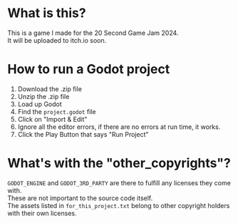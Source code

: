 # What is this?

This is a game I made for the 20 Second Game Jam 2024.  
It will be uploaded to itch.io soon.  

# How to run a Godot project
1. Download the .zip file
2. Unzip the .zip file
3. Load up Godot
4. Find the `project.godot` file 
5. Click on "Import & Edit"
6. Ignore all the editor errors, if there are no errors at run time, it works.
7. Click the Play Button that says "Run Project"

# What's with the "other_copyrights"?  

`GODOT_ENGINE` and `GODOT_3RD_PARTY` are there to fulfill any licenses they come with.  
These are not important to the source code itself.  
The assets listed in `for_this_project.txt` belong to other copyright holders with their own licenses.
